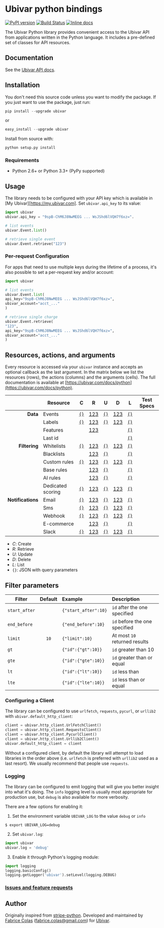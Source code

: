 # Ubivar python bindings 
[![PyPI version](https://badge.fury.io/py/ubivar.svg)](https://badge.fury.io/py/ubivar)
[![Build Status](https://travis-ci.org/ubivar/ubivar-python.png?branch=master)](https://travis-ci.org/ubivar/ubivar-python)
[![Inline docs](http://inch-ci.org/github/ubivar/ubivar-python.svg?branch=master)](http://inch-ci.org/github/ubivar/ubivar-python)
 
The Ubivar Python library provides convenient access to the Ubivar API from
applications written in the Python language. It includes a pre-defined set of
classes for API resources. 

## Documentation

See the [Ubivar API docs](https://www.ubivar.com/docs/python).


## Installation

You don't need this source code unless you want to modify the package. If you just
want to use the package, just run:

```python
pip install --upgrade ubivar 
```

or

```python
easy_install --upgrade ubivar 
```

Install from source with:

```python
python setup.py install
```

### Requirements

* Python 2.6+ or Python 3.3+ (PyPy supported)

## Usage

The library needs to be configured with your API key which is available in [My
Ubivar][https://my.ubivar.com]. Set `ubivar.api_key` to its value:

```python
import ubivar 
ubivar.api_key = "9spB-ChM6J8NwMEEG ... WsJShd6lVQH7f6xz=".

# list events 
ubivar.Event.list()

# retrieve single event 
ubivar.Event.retrieve("123")
```

### Per-request Configuration

For apps that need to use multiple keys during the lifetime of a process, it's
also possible to set a per-request key and/or account:

``` python
import ubivar 

# list events 
ubivar.Event.list(
api_key="9spB-ChM6J8NwMEEG ... WsJShd6lVQH7f6xz=",
ubivar_account="acct_..."
)

# retrieve single charge
ubivar.Event.retrieve(
"123",
api_key="9spB-ChM6J8NwMEEG ... WsJShd6lVQH7f6xz=",
ubivar_account="acct_..."
)
```

## Resources, actions, and arguments 
Every resource is accessed via your `ubivar` instance and accepts an optional
callback as the last argument. In the matrix below we list the resources
(rows), the actions (columns) and the arguments (cells). The full documentation
is available at [https://ubivar.com/docs/python](https://ubivar.com/docs/python). 

|               | Resource                | C | R | U | D | L    | Test Specs |
|--------------:| ----------------------- |:-:|:-:|:-:|:-:|:-----:|:-------:|
| **Data**      | Events                  | [`{}`](https://ubivar.com/docs/python#create_event)| [123](https://ubivar.com/docs/python#retrieve_event) | [`{}`](https://ubivar.com/docs/python#update_event) | [123](https://ubivar.com/docs/python#delete_event) | [`{}`](https://ubivar.com/docs/python#list_events) | | 
|               | Labels                  | [`{}`](https://ubivar.com/docs/python#create_label)| [123](https://ubivar.com/docs/python#retrieve_label) | [`{}`](https://ubivar.com/docs/python#update_label) | [123](https://ubivar.com/docs/python#delete_label) | [`{}`](https://ubivar.com/docs/python#list_labels) | | 
|               | Features                |   | [123](https://ubivar.com/docs/python#retrieve_feature) |  |  | [`{}`](https://ubivar.com/docs/python#list_features) | | 
|               | Last id                 |   |  |  |  | [`{}`](https://ubivar.com/docs/python#list_last_id) | | 
| **Filtering** | Whitelists              | [`{}`](https://ubivar.com/docs/python#create_whitelist)| [123](https://ubivar.com/docs/python#retrieve_whitelist) | [`{}`](https://ubivar.com/docs/python#update_whitelist) | [123](https://ubivar.com/docs/python#delete_whitelist) | [`{}`](https://ubivar.com/docs/python#list_whitelists) | | 
|               | Blacklists              |   | [123](https://ubivar.com/docs/python#retrieve_blacklist) | [`{}`](https://ubivar.com/docs/python#update_blacklist) |  | [`{}`](https://ubivar.com/docs/python#list_blacklists) | | 
|               | Custom rules            | [`{}`](https://ubivar.com/docs/python#create_custom_rule)| [123](https://ubivar.com/docs/python#retrieve_custom_rule) | [`{}`](https://ubivar.com/docs/python#update_custom_rule) | [123](https://ubivar.com/docs/python#delete_custom_rule) | [`{}`](https://ubivar.com/docs/python#list_custom_rules) | | 
|               | Base rules              |   | [123](https://ubivar.com/docs/python#retrieve_base_rule) | [`{}`](https://ubivar.com/docs/python#update_base_rule) |  | [`{}`](https://ubivar.com/docs/python#list_base_rules) | | 
|               | AI rules                |   | [123](https://ubivar.com/docs/python#retrieve_ai_rule) | [`{}`](https://ubivar.com/docs/python#update_ai_rule) |  | [`{}`](https://ubivar.com/docs/python#list_ai_rules) | | 
|               | Dedicated scoring       | [`{}`](https://ubivar.com/docs/python#create_dedicated_scorings)| [123](https://ubivar.com/docs/python#retrieve_dedicated_scorings) | [`{}`](https://ubivar.com/docs/python#update_dedicated_scorings) | [123](https://ubivar.com/docs/python#delete_dedicated_scorings) | [`{}`](https://ubivar.com/docs/python#list_dedicated_scorings) | | 
| **Notifications** | Email | [`{}`](https://ubivar.com/docs/python#create_email)| [123](https://ubivar.com/docs/python#retrieve_email) | [`{}`](https://ubivar.com/docs/python#update_email) | [123](https://ubivar.com/docs/python#delete_email) | [`{}`](https://ubivar.com/docs/python#list_emails) | | 
|                   | Sms   | [`{}`](https://ubivar.com/docs/python#create_sms)| [123](https://ubivar.com/docs/python#retrieve_sms) | [`{}`](https://ubivar.com/docs/python#update_sms) | [123](https://ubivar.com/docs/python#delete_sms) | [`{}`](https://ubivar.com/docs/python#list_sms) | | 
|                   | Webhook | [`{}`](https://ubivar.com/docs/python#create_webhook)| [123](https://ubivar.com/docs/python#retrieve_webhook) | [`{}`](https://ubivar.com/docs/python#update_webhook) | [123](https://ubivar.com/docs/python#delete_webhook) | [`{}`](https://ubivar.com/docs/python#list_webhooks) | | 
|                   | E-commerce |   | [123](https://ubivar.com/docs/python#retrieve_e-commerce) | [`{}`](https://ubivar.com/docs/python#update_e-commerce) |  | [`{}`](https://ubivar.com/docs/python#list_e-commerces) | | 
|                   | Slack | [`{}`](https://ubivar.com/docs/python#create_slack)| [123](https://ubivar.com/docs/python#retrieve_slack) | [`{}`](https://ubivar.com/docs/python#update_slack) | [123](https://ubivar.com/docs/python#delete_slack) | [`{}`](https://ubivar.com/docs/python#list_slacks) | | 


+ *C*: Create
+ *R*: Retrieve
+ *U*: Update
+ *D*: Delete
+ *L*: List
+ `{}`: JSON with query parameters

## Filter parameters

| Filter        | Default | Example             | Description                   |
| ------------- |:-------:|:--------------------|:------------------------------|
| `start_after` |         | `{"start_after":10}`| `id` after the one specified  |
| `end_before`  |         | `{"end_before":10}` | `id` before the one specified |
| `limit`       | `10`    | `{"limit":10}`      | At most `10` returned results |
| `gt`          |         | `{"id":{"gt":10}}`  | `id` greater than 10          |
| `gte`         |         | `{"id":{"gte":10}}` | `id` greater than or equal    |
| `lt`          |         | `{"id":{"lt":10}}`  | `id` less than                |
| `lte`         |         | `{"id":{"lte":10}}` | `id` less than or equal       |


### Configuring a Client

The library can be configured to use `urlfetch`, `requests`, `pycurl`, or
`urllib2` with `ubivar.default_http_client`:

``` python
client = ubivar.http_client.UrlFetchClient()
client = ubivar.http_client.RequestsClient()
client = ubivar.http_client.PycurlClient()
client = ubivar.http_client.Urllib2Client()
ubivar.default_http_client = client
```

Without a configured client, by default the library will attempt to load
libraries in the order above (i.e. `urlfetch` is preferred with `urllib2` used
as a last resort). We usually recommend that people use `requests`.


### Logging

The library can be configured to emit logging that will give you better insight
into what it's doing. The `info` logging level is usually most appropriate for
production use, but `debug` is also available for more verbosity.

There are a few options for enabling it:

1. Set the environment variable `UBIVAR_LOG` to the value `debug` or `info`
```
$ export UBIVAR_LOG=debug
```

2. Set `ubivar.log`:
```py
import ubivar
ubivar.log = 'debug'
```

3. Enable it through Python's logging module:
```py
import logging
logging.basicConfig()
logging.getLogger('ubivar').setLevel(logging.DEBUG)
```

### [Issues and feature requests](https://github.com/ubivar/ubivar-python/issues)

## Author

Originally inspired from [stripe-python](https://github.com/stripe/stripe-python). Developed and maintained by [Fabrice Colas](https://fabricecolas.me) ([fabrice.colas@gmail.com](mailto:fabrice.colas@gmail.com)) for [Ubivar](https://ubivar.com). 
